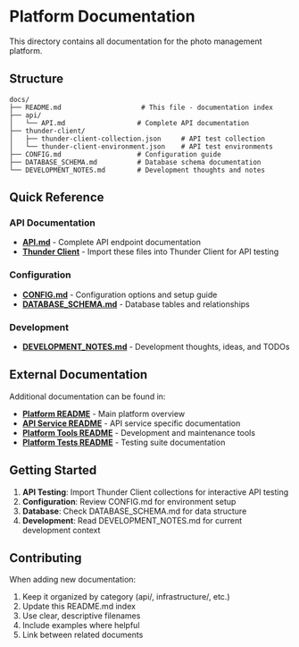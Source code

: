 # Platform Documentation

This directory contains all documentation for the photo management platform.

## Structure

```
docs/
├── README.md                    # This file - documentation index
├── api/
│   └── API.md                  # Complete API documentation
├── thunder-client/
│   ├── thunder-client-collection.json     # API test collection
│   └── thunder-client-environment.json    # API test environments
├── CONFIG.md                   # Configuration guide
├── DATABASE_SCHEMA.md          # Database schema documentation
└── DEVELOPMENT_NOTES.md        # Development thoughts and notes
```

## Quick Reference

### API Documentation
- **[API.md](api/API.md)** - Complete API endpoint documentation
- **[Thunder Client](thunder-client/)** - Import these files into Thunder Client for API testing

### Configuration
- **[CONFIG.md](CONFIG.md)** - Configuration options and setup guide
- **[DATABASE_SCHEMA.md](DATABASE_SCHEMA.md)** - Database tables and relationships

### Development
- **[DEVELOPMENT_NOTES.md](DEVELOPMENT_NOTES.md)** - Development thoughts, ideas, and TODOs

## External Documentation

Additional documentation can be found in:

- **[Platform README](../README.md)** - Main platform overview
- **[API Service README](../services/api/README.md)** - API service specific documentation
- **[Platform Tools README](../platform-tools/README.md)** - Development and maintenance tools
- **[Platform Tests README](../platform-tests/README.md)** - Testing suite documentation

## Getting Started

1. **API Testing**: Import Thunder Client collections for interactive API testing
2. **Configuration**: Review CONFIG.md for environment setup
3. **Database**: Check DATABASE_SCHEMA.md for data structure
4. **Development**: Read DEVELOPMENT_NOTES.md for current development context

## Contributing

When adding new documentation:

1. Keep it organized by category (api/, infrastructure/, etc.)
2. Update this README.md index
3. Use clear, descriptive filenames
4. Include examples where helpful
5. Link between related documents